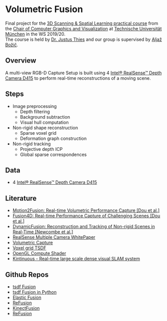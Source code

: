# Volumetric Fusion 
Final project for the [3D Scanning &amp; Spatial Learning practical course](https://www.in.tum.de/cg/teaching/winter-term-1920/3d-scanning-spatial-learning/) from the [Chair of Computer Graphics and Visualization](https://www.in.tum.de/en/cg/startseite/) at [Technische Universität München](https://www.tum.de/) in the WS 2019/20.  
The course is held by [Dr. Justus Thies](https://www.niessnerlab.org/members/justus_thies/profile.html) and our group is supervised by [Aljaž Božič](https://niessnerlab.org/members/aljaz_bozic/profile.html).

## Overview
A multi-view RGB-D Capture Setup is built using 4 [Intel® RealSense™ Depth Camera D415](https://www.intelrealsense.com/depth-camera-d415/) to perform real-time reconstructions of a moving scene.

## Steps
- Image preprocessing
  - Depth filtering
  - Background subtraction
  - Visual hull computation
- Non-rigid shape reconstruction
  - Sparse voxel grid
  - Deformation graph construction
- Non-rigid tracking
  - Projective depth ICP
  - Global sparse correspondences
  
## Data
- 4 [Intel® RealSense™ Depth Camera D415](https://www.intelrealsense.com/depth-camera-d415/)

## Literature
- [Motion2Fusion: Real-time Volumetric Performance Capture [Dou et al.]](http://library.usc.edu.ph/ACM/TOG%2036/content/papers/246-0008-dou.pdf)
- [Fusion4D: Real-time Performance Capture of Challenging Scenes [Dou et al.]](https://www.samehkhamis.com/dou-siggraph2016.pdf) 
- [DynamicFusion: Reconstruction and Tracking of Non-rigid Scenes in Real-Time [Newcombe et al.]](https://rse-lab.cs.washington.edu/papers/dynamic-fusion-cvpr-2015.pdf)
- [RealSense Multiple Camera WhitePaper](https://www.intel.com/content/dam/support/us/en/documents/emerging-technologies/intel-realsense-technology/RealSense_Multiple_Camera_WhitePaper.pdf)
- [Volumetric Capture](https://github.com/VCL3D/VolumetricCapture)
- [Voxel grid TSDF](https://www.google.com/url?sa=t&rct=j&q=&esrc=s&source=web&cd=1&ved=2ahUKEwjW972elb_mAhWEs3EKHWG9BuMQFjAAegQIBRAK&url=https%3A%2F%2Fvision.in.tum.de%2F_media%2Fteaching%2Fss2015%2Fgpucourse_ss2015%2Fkinectfusion.pdf&usg=AOvVaw0IM23fQBT9kj6x-c594nz2)
- [OpenGL Compute Shader](http://antongerdelan.net/opengl/compute.html)
- [Kintinuous - Real-time large scale dense visual SLAM system](https://github.com/mp3guy/Kintinuous)
## Github Repos
- [tsdf Fusion](https://github.com/andyzeng/tsdf-fusion)
- [tsdf Fusion in Python](https://github.com/andyzeng/tsdf-fusion-python)
- [Elastic Fusion](https://github.com/mp3guy/ElasticFusion)
- [ReFusion](https://github.com/PRBonn/refusion)
- [KinectFusion](https://github.com/chrdiller/KinectFusionApp)
- [ReFusion](https://github.com/PRBonn/refusion)
